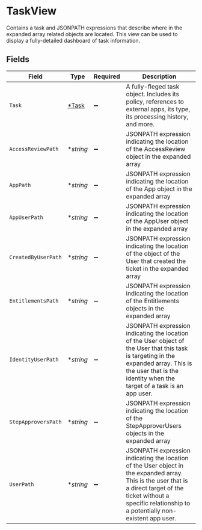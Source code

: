 # TaskView

 Contains a task and JSONPATH expressions that describe where in the expanded array related objects are located. This view can be used to display a fully-detailed dashboard of task information.



## Fields

| Field                                                                                                                                                                                                                  | Type                                                                                                                                                                                                                   | Required                                                                                                                                                                                                               | Description                                                                                                                                                                                                            |
| ---------------------------------------------------------------------------------------------------------------------------------------------------------------------------------------------------------------------- | ---------------------------------------------------------------------------------------------------------------------------------------------------------------------------------------------------------------------- | ---------------------------------------------------------------------------------------------------------------------------------------------------------------------------------------------------------------------- | ---------------------------------------------------------------------------------------------------------------------------------------------------------------------------------------------------------------------- |
| `Task`                                                                                                                                                                                                                 | [*Task](../../models/shared/task.md)                                                                                                                                                                                   | :heavy_minus_sign:                                                                                                                                                                                                     |  A fully-fleged task object. Includes its policy, references to external apps, its type, its processing history, and more.<br/>                                                                                        |
| `AccessReviewPath`                                                                                                                                                                                                     | **string*                                                                                                                                                                                                              | :heavy_minus_sign:                                                                                                                                                                                                     |  JSONPATH expression indicating the location of the AccessReview object in the expanded array<br/>                                                                                                                     |
| `AppPath`                                                                                                                                                                                                              | **string*                                                                                                                                                                                                              | :heavy_minus_sign:                                                                                                                                                                                                     |  JSONPATH expression indicating the location of the App object in the expanded array<br/>                                                                                                                              |
| `AppUserPath`                                                                                                                                                                                                          | **string*                                                                                                                                                                                                              | :heavy_minus_sign:                                                                                                                                                                                                     |  JSONPATH expression indicating the location of the AppUser object in the expanded array<br/>                                                                                                                          |
| `CreatedByUserPath`                                                                                                                                                                                                    | **string*                                                                                                                                                                                                              | :heavy_minus_sign:                                                                                                                                                                                                     |  JSONPATH expression indicating the location of the object of the User that created the ticket in the expanded array<br/>                                                                                              |
| `EntitlementsPath`                                                                                                                                                                                                     | **string*                                                                                                                                                                                                              | :heavy_minus_sign:                                                                                                                                                                                                     |  JSONPATH expression indicating the location of the Entitlements objects in the expanded array<br/>                                                                                                                    |
| `IdentityUserPath`                                                                                                                                                                                                     | **string*                                                                                                                                                                                                              | :heavy_minus_sign:                                                                                                                                                                                                     |  JSONPATH expression indicating the location of the User object of the User that this task is targeting in the expanded array. This is the user that is the identity when the target of a task is an app user.<br/>    |
| `StepApproversPath`                                                                                                                                                                                                    | **string*                                                                                                                                                                                                              | :heavy_minus_sign:                                                                                                                                                                                                     |  JSONPATH expression indicating the location of the StepApproverUsers objects in the expanded array<br/>                                                                                                               |
| `UserPath`                                                                                                                                                                                                             | **string*                                                                                                                                                                                                              | :heavy_minus_sign:                                                                                                                                                                                                     |  JSONPATH expression indicating the location of the User object in the expanded array. This is the user that is a direct target of the ticket without a specific relationship to a potentially non-existent app user.<br/> |